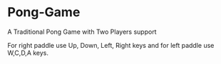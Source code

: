 # Pong-Game
A Traditional Pong Game with Two Players support

For right paddle use Up, Down, Left, Right keys and for left paddle use W,C,D,A keys.
